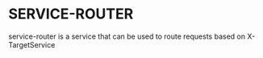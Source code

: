 # SERVICE-ROUTER

service-router is a service that can be used to route requests based on X-TargetService